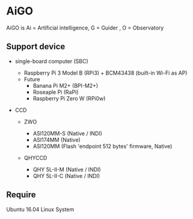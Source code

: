 # AiGO
AiGO is Ai = Artificial intelligence, G = Guider , O = Observatory

## Support device

* single-board computer (SBC)
  - Raspberry Pi 3 Model B (RPi3) + BCM43438 (built-in Wi-Fi as AP)
  - Future
    * Banana Pi M2+ (BPI-M2+)
    * Roseaple Pi (RaPi)
    * Raspberry Pi Zero W (RPi0w)

* CCD
  - ZWO
    * ASI120MM-S (Native / INDI)
    * ASI174MM (Native)
    * ASI120MM (Flash 'endpoint 512 bytes' firmware, Native)

  - QHYCCD
    * QHY 5L-II-M (Native / INDI)
    * QHY 5L-II-C (Native / INDI)

## Require

Ubuntu 16.04 Linux System

